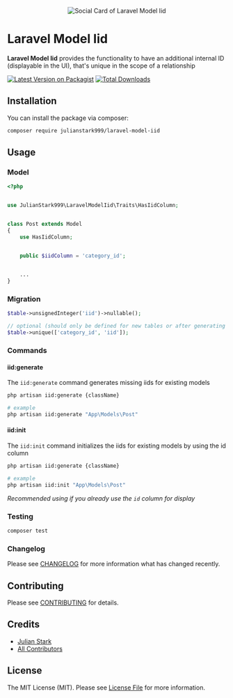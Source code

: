 <p align="center"><img src="https://banners.beyondco.de/laravel-model-iid.png?theme=light&packageManager=composer+require&packageName=julianstark999%2Flaravel-model-iid&pattern=circuitBoard&style=style_2&description=&md=1&showWatermark=0&fontSize=100px&images=database&widths=350&heights=350" alt="Social Card of Laravel Model Iid"></p>

# Laravel Model Iid

**Laravel Model Iid** provides the functionality to have an additional internal ID (displayable in the UI), that's unique in the scope of a relationship

[![Latest Version on Packagist](https://img.shields.io/packagist/v/julianstark999/laravel-model-iid.svg?style=flat-square)](https://packagist.org/packages/julianstark999/laravel-model-iid)
[![Total Downloads](https://img.shields.io/packagist/dt/julianstark999/laravel-model-iid.svg?style=flat-square)](https://packagist.org/packages/julianstark999/laravel-model-iid)

## Installation

You can install the package via composer:
```bash
composer require julianstark999/laravel-model-iid
```

## Usage

### Model

```php
<?php


use JulianStark999\LaravelModelIid\Traits\HasIidColumn;


class Post extends Model
{
    use HasIidColumn;


    public $iidColumn = 'category_id';

    
    ...
}
```

### Migration

```php
$table->unsignedInteger('iid')->nullable();

// optional (should only be defined for new tables or after generating iids for existing entries)
$table->unique(['category_id', 'iid']);
```

### Commands

#### iid:generate
The `iid:generate` command generates missing iids for existing models
```bash
php artisan iid:generate {className}

# example
php artisan iid:generate "App\Models\Post"
```

#### iid:init
The `iid:init` command initializes the iids for existing models by using the id column
```bash
php artisan iid:generate {className}

# example
php artisan iid:init "App\Models\Post"
```
*Recommended using if you already use the `id` column for display*


### Testing

``` bash
composer test
```

### Changelog

Please see [CHANGELOG](CHANGELOG.md) for more information what has changed recently.

## Contributing

Please see [CONTRIBUTING](CONTRIBUTING.md) for details.

## Credits

- [Julian Stark](https://github.com/julianstark999)
- [All Contributors](../../contributors)

## License

The MIT License (MIT). Please see [License File](LICENSE.md) for more information.
